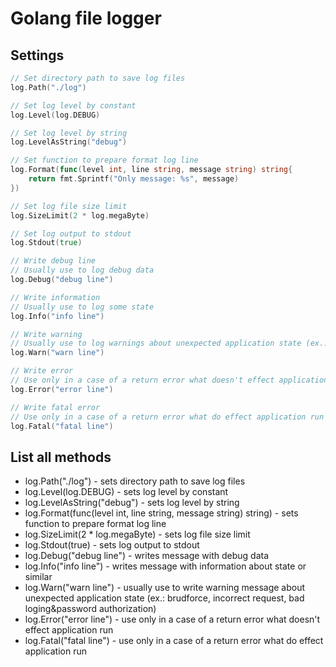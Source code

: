# Golang file logger

## Settings

```go
// Set directory path to save log files
log.Path("./log")

// Set log level by constant
log.Level(log.DEBUG)

// Set log level by string
log.LevelAsString("debug")

// Set function to prepare format log line
log.Format(func(level int, line string, message string) string{
    return fmt.Sprintf("Only message: %s", message)
})

// Set log file size limit
log.SizeLimit(2 * log.megaByte)

// Set log output to stdout 
log.Stdout(true)

// Write debug line
// Usually use to log debug data
log.Debug("debug line")

// Write information
// Usually use to log some state
log.Info("info line")

// Write warning
// Usually use to log warnings about unexpected application state (ex.: brudforce, incorrect request, bad loging&password authorization) 
log.Warn("warn line")

// Write error
// Use only in a case of a return error what doesn't effect application run
log.Error("error line")

// Write fatal error
// Use only in a case of a return error what do effect application run
log.Fatal("fatal line")
```

## List all methods

* log.Path("./log") - sets directory path to save log files
* log.Level(log.DEBUG) - sets log level by constant
* log.LevelAsString("debug") - sets log level by string
* log.Format(func(level int, line string, message string) string) - sets function to prepare format log line
* log.SizeLimit(2 * log.megaByte) - sets log file size limit
* log.Stdout(true) - sets log output to stdout
* log.Debug("debug line") - writes message with debug data
* log.Info("info line") - writes message with information about state or similar
* log.Warn("warn line") - usually use to write warning message about unexpected application state (ex.: brudforce, incorrect request, bad loging&password authorization) 
* log.Error("error line") - use only in a case of a return error what doesn't effect application run
* log.Fatal("fatal line") - use only in a case of a return error what do effect application run